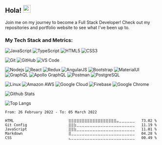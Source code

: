 ## Hola! <img src="https://media.giphy.com/media/hvRJCLFzcasrR4ia7z/giphy.gif" width="25px"></a>

Join me on my journey to become a Full Stack Developer! Check out my repositories and portfolio website to see what I've been up to.

### My Tech Stack and Metrics:

![JavaScript](https://img.shields.io/badge/-JavaScript-black?style=flat-square&logo=javascript)
![TypeScript](https://img.shields.io/badge/-TypeScript-black?style=flat-square&logo=typescript)
![HTML5](https://img.shields.io/badge/-HTML5-black?style=flat-square&logo=html5&logoColor=white)
![CSS3](https://img.shields.io/badge/-CSS3-black?style=flat-square&logo=css3)

![Git](https://img.shields.io/badge/-Git-black?style=flat-square&logo=git)
![GitHub](https://img.shields.io/badge/-GitHub-black?style=flat-square&logo=github)
![VS Code](https://img.shields.io/badge/-VS%20Code-black?style=flat-square&logo=visual-studio-code)

![Nodejs](https://img.shields.io/badge/-Nodejs-black?style=flat-square&logo=Node.js)
![React](https://img.shields.io/badge/-React-black?style=flat-square&logo=react)
![Redux](https://img.shields.io/badge/-Redux-black?style=flat-square&logo=redux)
![AngularJS](https://img.shields.io/badge/-Angularjs-black?style=flat-square&logo=angularJS)
![Bootstrap](https://img.shields.io/badge/-Bootstrap-black?style=flat-square&logo=bootstrap)
![MaterialUI](https://img.shields.io/badge/-MatrialUI-black?style=flat-square&logo=material-UI)
![GraphQL](https://img.shields.io/badge/-GraphQL-black?style=flat-square&logo=graphql)
![Apollo GraphQL](https://img.shields.io/badge/-Apollo%20GraphQL-black?style=flat-square&logo=apollo-graphql)
![Postman](https://img.shields.io/badge/Postman-black?style=flat-square&logo=postman)
![PostgreSQL](https://img.shields.io/badge/-PostgreSQL-black?style=flat-square&logo=postgresql)

![Linux](https://img.shields.io/badge/Linux-black?style=flat-square&logo=linux)
![Amazon AWS](https://img.shields.io/badge/Amazon%20AWS-black?style=flat-square&logo=amazon-aws)
![Google Cloud](https://img.shields.io/badge/Google%20Cloud-black?style=flat-square&logo=google-cloud)
![Firebase](https://img.shields.io/badge/Firebase-black?style=flat-square&logo=firebase)
![Google Chrome](https://img.shields.io/badge/Chrome-black?style=flat-square&logo=google-chrome)

![Github Stats](https://github-readme-stats.vercel.app/api?username=carriver&count_private=true&show_icons=true&include_all_commits=true)

![Top Langs](https://github-readme-stats.vercel.app/api/top-langs/?username=carriver&hide=TeX&layout=compact)

<!--START_SECTION:waka-->

```text
From: 26 February 2022 - To: 05 March 2022

HTML                         ⣿⣿⣿⣿⣿⣿⣿⣿⣿⣿⣿⣿⣿⣿⣿⣿⣿⣿⣤⣀⣀⣀⣀⣀⣀   73.02 %
Git Config                   ⣿⣿⣷⣀⣀⣀⣀⣀⣀⣀⣀⣀⣀⣀⣀⣀⣀⣀⣀⣀⣀⣀⣀⣀⣀   11.19 %
JavaScript                   ⣿⣿⣷⣀⣀⣀⣀⣀⣀⣀⣀⣀⣀⣀⣀⣀⣀⣀⣀⣀⣀⣀⣀⣀⣀   11.01 %
Markdown                     ⣿⣀⣀⣀⣀⣀⣀⣀⣀⣀⣀⣀⣀⣀⣀⣀⣀⣀⣀⣀⣀⣀⣀⣀⣀   04.28 %
CSS                          ⣄⣀⣀⣀⣀⣀⣀⣀⣀⣀⣀⣀⣀⣀⣀⣀⣀⣀⣀⣀⣀⣀⣀⣀⣀   00.49 %
```

<!--END_SECTION:waka-->
